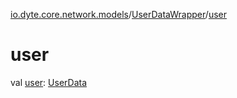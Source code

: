 [io.dyte.core.network.models](../index.md)/[UserDataWrapper](index.md)/[user](user.md)

# user


val [user](user.md): [UserData](../-user-data/index.md)
